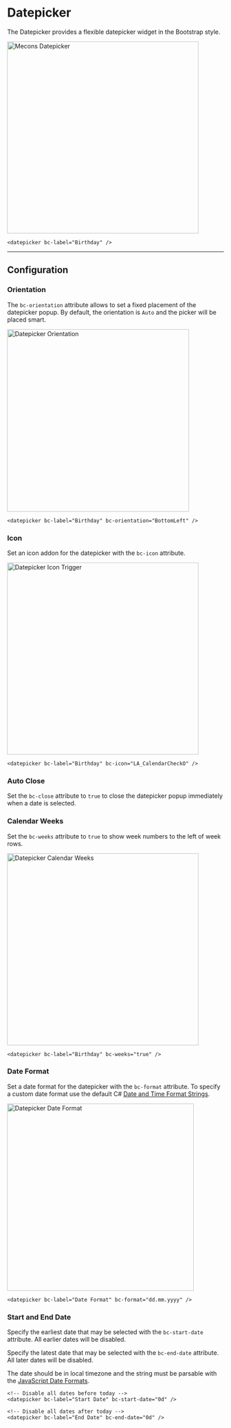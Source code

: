 # Datepicker

The Datepicker provides a flexible datepicker widget in the Bootstrap style.

<img src="/images/datepicker_01.png" width="445" alt="Mecons Datepicker">

```markup
<datepicker bc-label="Birthday" />
```

---

## Configuration

### Orientation

The `bc-orientation` attribute allows to set a fixed placement of the datepicker popup. By default, the orientation is `Auto` and the picker will be placed smart.

<img src="/images/datepicker_02.png" width="423" alt="Datepicker Orientation">

```markup
<datepicker bc-label="Birthday" bc-orientation="BottomLeft" />
```

### Icon

Set an icon addon for the datepicker with the `bc-icon` attribute.

<img src="/images/datepicker_03.png" width="445" alt="Datepicker Icon Trigger">

```markup
<datepicker bc-label="Birthday" bc-icon="LA_CalendarCheckO" />
```

### Auto Close

Set the `bc-close` attribute to `true` to close the datepicker popup immediately when a date is selected.

### Calendar Weeks

Set the `bc-weeks` attribute to `true` to show week numbers to the left of week rows.

<img src="/images/datepicker_04.png" width="445" alt="Datepicker Calendar Weeks">

```markup
<datepicker bc-label="Birthday" bc-weeks="true" />
```

### Date Format

Set a date format for the datepicker with the `bc-format` attribute. To specify a custom date format use the default C# [Date and Time Format Strings](https://docs.microsoft.com/en-us/dotnet/standard/base-types/custom-date-and-time-format-strings).

<img src="/images/datepicker_05.png" width="434" alt="Datepicker Date Format">

```markup
<datepicker bc-label="Date Format" bc-format="dd.mm.yyyy" />
```

### Start and End Date

Specify the earliest date that may be selected with the `bc-start-date` attribute. All earlier dates will be disabled.

Specify the latest date that may be selected with the `bc-end-date` attribute. All later dates will be disabled.

The date should be in local timezone and the string must be parsable with the [JavaScript Date Formats](https://www.w3schools.com/js/js_date_formats.asp).

```markup
<!-- Disable all dates before today -->
<datepicker bc-label="Start Date" bc-start-date="0d" />

<!-- Disable all dates after today -->
<datepicker bc-label="End Date" bc-end-date="0d" />
```